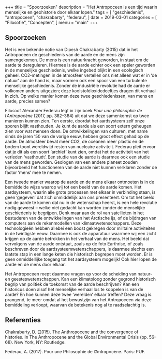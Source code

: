 +++
title = "Spoorzoeken"
description = "Het Antropoceen is een tijd waarin menselijke en geohistorie door elkaar lopen."
tags = [
    "geschiedenis",
    "antropoceen",
    "chakrabarty",
    "federau",
]
date = 2019-03-01
categories = [
    "Filosofie",
    "Concepten",
]
menu = "main"
+++


## Spoorzoeken

Het is een bekende notie van Dipesh Chakrabarty (2015) dat in het Antropoceen de geschiedenis van de aarde en de mens zijn samengekomen. De mens is een natuurkracht geworden, in staat om de aarde te dereguleren. <!--more--> Hiermee is de aarde echter ook een speler geworden in de menselijke geschiedenis, welke ingebed blijkt in een ecologisch geheel. CO2-metingen in de atmosfeer vertellen ons niet alleen wat er in ‘de natuur’ aan de hand is, maar vormen ook een spoor van een turbulente menselijke geschiedenis. Zonder de industriële revolutie had de aarde er volkomen anders uitgezien; deze koolstofdioxidedeeltjes dragen dit verhaal in zich. Op welke manier komen deze twee geschiedenissen, van mens en aarde, precies samen?

Filosoof Alexander Federau legt in zijn boek <i> Pour une philosophie de l’Antropocène </i> (2017, pp. 382–384) uit dat we deze samenkomst op twee manieren kunnen zien. Ten eerste, doordat het aardsysteem zelf onze sporen blijft vasthouden. Je kunt de aarde als een soort extern geheugen zien voor wat mensen doen. De ontwikkelingen van culturen, met name sinds de jaren ’50 van de vorige eeuw, hebben groot effect gehad op de aarde. De atmosfeer bevat meer CO2, de oceanen meer plastic en de bodem toont wereldwijd resten van nucleaire activiteit. Federau pleit ervoor dat je dit als een soort ‘archief’ kunt zien, omdat het de activiteit van het verleden ‘vasthoudt’. Een studie van de aarde is daarmee ook een studie van de mens geworden. Geologen van een andere planeet zouden bijvoorbeeld het functioneren van de aarde niet kunnen verklaren zonder de factor ‘mens’ mee te nemen.

Een tweede manier waarop de aarde en de mens elkaar ontmoeten is in de bemiddelde wijze waarop wij tot een beeld van de aarde komen. Het aardsysteem, waarin alle grote processen met elkaar in verbinding staan, is geen ‘gegeven’ dat zich onmiddellijk aan ons presenteert. Om tot het beeld van de aarde te komen dat nu in de wetenschap heerst, is een hele revolutie nodig geweest – welke niet gedacht kan worden zonder de menselijke geschiedenis te begrijpen. Denk maar aan de rol van satellieten in het bestuderen van de ontwikkelingen van het Arctische ijs, of de bijdragen van computers aan de rekenmodellen van klimaatwetenschappers. Deze technologieën hebben allebei een boost gekregen door militaire activiteiten in de twintigste eeuw. Daarmee is ook de apparatuur waarmee wij een zicht krijgen op de aarde betrokken in het verhaal van de mens. Het beeld dat vervolgens van de aarde ontstaat, zoals op de foto Earthrise, of zoals beschreven door de aardsysteemwetenschappers, is daarmee slechts een laatste stap in een lange keten die historisch begrepen moet worden. Er is geen onmiddellijke toegang tot het aardsysteem mogelijk! Ook hier lopen de aarde en de mens door elkaar.

Het Antropoceen roept daarmee vragen op voor de scheiding van natuur- en geesteswetenschappen. Kan een klimatoloog zonder gegrond historisch begrip van politiek de toekomst van de aarde beschrijven? Kan een historicus doen alsof het menselijke verhaal los te koppelen is van de aarde? En hoe kunnen deze twee ‘werelden’ elkaar treffen? Deze vraag is prangend, te meer omdat al het bewustzijn van het Antropoceen via deze bemiddeling verloopt, waarvan de betekenis nog al te raadselachtig is.

## Referenties

Chakrabarty, D. (2015). The Anthropocene and the convergence of histories. In The Anthropocene and the Global Environmental Crisis (pp. 56–68). New York, NY: Routledge.

Federau, A. (2017). Pour une Philosophie de l’Antropocène. Paris: PUF.
